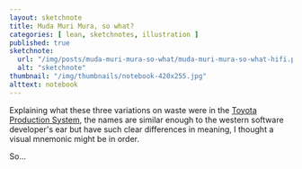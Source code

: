 ```yaml
---
layout: sketchnote
title: Muda Muri Mura, so what?
categories: [ lean, sketchnotes, illustration ]
published: true
sketchnote:
  url: "/img/posts/muda-muri-mura-so-what/muda-muri-mura-so-what-hifi.png"
  alt: "sketchnote"
thumbnail: "/img/thumbnails/notebook-420x255.jpg"
alttext: notebook
---
```


Explaining what these three variations on waste were in the <a href="http://en.wikipedia.org/wiki/Toyota_Production_System">Toyota 
Production System</a>, the names are similar enough to the western software developer's ear but have 
such clear differences in meaning, I thought a visual mnemonic might be in order.

So...

